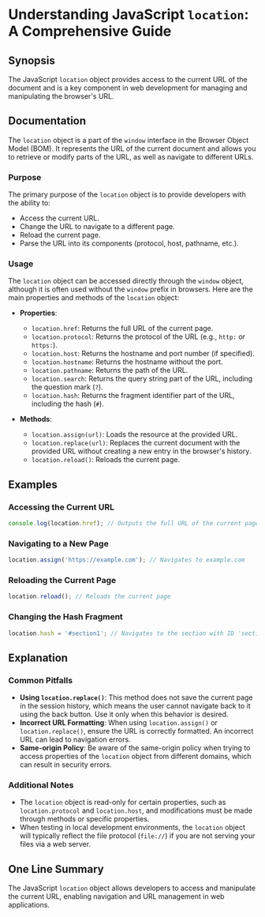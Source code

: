 <!--
Meta Description: # Understanding JavaScript `location`: A Comprehensive Guide ## Synopsis The JavaScript `location` object provides access to the current URL of the do...
Meta Keywords: location, url, current, object, page
-->

# Understanding JavaScript `location`: A Comprehensive Guide

## Synopsis
The JavaScript `location` object provides access to the current URL of the document and is a key component in web development for managing and manipulating the browser's URL.

## Documentation
The `location` object is a part of the `window` interface in the Browser Object Model (BOM). It represents the URL of the current document and allows you to retrieve or modify parts of the URL, as well as navigate to different URLs.

### Purpose
The primary purpose of the `location` object is to provide developers with the ability to:
- Access the current URL.
- Change the URL to navigate to a different page.
- Reload the current page.
- Parse the URL into its components (protocol, host, pathname, etc.).

### Usage
The `location` object can be accessed directly through the `window` object, although it is often used without the `window` prefix in browsers. Here are the main properties and methods of the `location` object:

- **Properties**:
  - `location.href`: Returns the full URL of the current page.
  - `location.protocol`: Returns the protocol of the URL (e.g., `http:` or `https:`).
  - `location.host`: Returns the hostname and port number (if specified).
  - `location.hostname`: Returns the hostname without the port.
  - `location.pathname`: Returns the path of the URL.
  - `location.search`: Returns the query string part of the URL, including the question mark (`?`).
  - `location.hash`: Returns the fragment identifier part of the URL, including the hash (`#`).

- **Methods**:
  - `location.assign(url)`: Loads the resource at the provided URL.
  - `location.replace(url)`: Replaces the current document with the provided URL without creating a new entry in the browser's history.
  - `location.reload()`: Reloads the current page.

## Examples
### Accessing the Current URL
```javascript
console.log(location.href); // Outputs the full URL of the current page
```

### Navigating to a New Page
```javascript
location.assign('https://example.com'); // Navigates to example.com
```

### Reloading the Current Page
```javascript
location.reload(); // Reloads the current page
```

### Changing the Hash Fragment
```javascript
location.hash = '#section1'; // Navigates to the section with ID 'section1'
```

## Explanation
### Common Pitfalls
- **Using `location.replace()`**: This method does not save the current page in the session history, which means the user cannot navigate back to it using the back button. Use it only when this behavior is desired.
- **Incorrect URL Formatting**: When using `location.assign()` or `location.replace()`, ensure the URL is correctly formatted. An incorrect URL can lead to navigation errors.
- **Same-origin Policy**: Be aware of the same-origin policy when trying to access properties of the `location` object from different domains, which can result in security errors.

### Additional Notes
- The `location` object is read-only for certain properties, such as `location.protocol` and `location.host`, and modifications must be made through methods or specific properties.
- When testing in local development environments, the `location` object will typically reflect the file protocol (`file://`) if you are not serving your files via a web server.

## One Line Summary
The JavaScript `location` object allows developers to access and manipulate the current URL, enabling navigation and URL management in web applications.